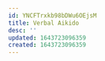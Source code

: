 ```yaml
---
id: YNCFTrxkb98bDWu6OEjsM
title: Verbal Aikido
desc: ''
updated: 1643723096359
created: 1643723096359
---
```


